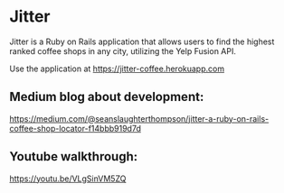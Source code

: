 # Jitter
Jitter is a Ruby on Rails application that allows users to find the highest
ranked coffee shops in any city, utilizing the Yelp Fusion API.

Use the application at https://jitter-coffee.herokuapp.com

## Medium blog about development: 
https://medium.com/@seanslaughterthompson/jitter-a-ruby-on-rails-coffee-shop-locator-f14bbb919d7d

## Youtube walkthrough:
https://youtu.be/VLgSinVM5ZQ
